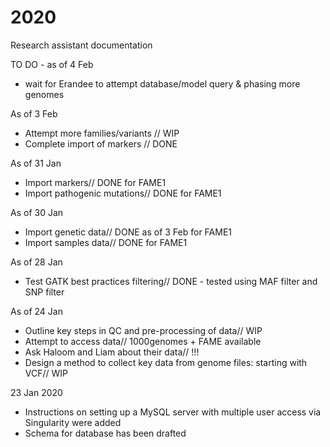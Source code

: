 # 2020
Research assistant documentation

TO DO - as of 4 Feb
- wait for Erandee to attempt database/model query & phasing more genomes

As of 3 Feb
- Attempt more families/variants // WIP
- Complete import of markers // DONE

As of 31 Jan
- Import markers// DONE for FAME1
- Import pathogenic mutations// DONE for FAME1

As of 30 Jan
- Import genetic data// DONE as of 3 Feb for FAME1
- Import samples data// DONE for FAME1

As of 28 Jan
- Test GATK best practices filtering// DONE - tested using MAF filter and SNP filter

As of 24 Jan
- Outline key steps in QC and pre-processing of data// WIP
- Attempt to access data// 1000genomes + FAME available
- Ask Haloom and Liam about their data// !!!
- Design a method to collect key data from genome files: starting with VCF// WIP

23 Jan 2020
- Instructions on setting up a MySQL server with multiple user access via Singularity were added
- Schema for database has been drafted
